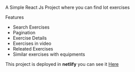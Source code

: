 A Simple React Js Project where you can find lot exercises

Features
 - Search Exercises
 - Pagination
 - Exercise Details
 - Exercises in video
 - Releated Exercises
 - Similar exercises with equipments

This project is deployed in **netlify** you can see it [Here](https://exerciso.netlify.app/)
